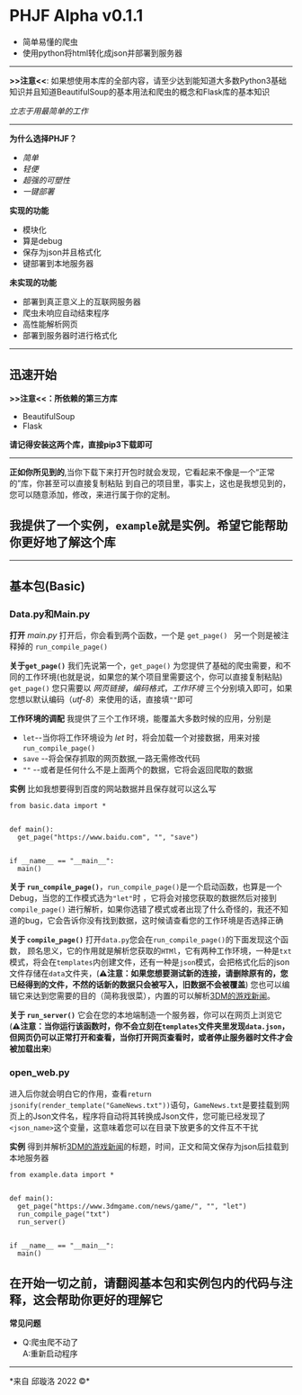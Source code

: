 # PHJF Alpha v0.1.1
* 简单易懂的爬虫
* 使用python将html转化成json并部署到服务器
-----------------
**>>注意<<**: 如果想使用本库的全部内容，请至少达到能知道大多数Python3基础知识并且知道BeautifulSoup的基本用法和爬虫的概念和Flask库的基本知识

*立志于用最简单的工作*
***
 **为什么选择PHJF？**  
 * *简单* 
 * *轻便*
 * *超强的可塑性*
 * *一键部署*
 
 

 **实现的功能**  
 + 模块化
 + 算是debug
 + 保存为json并且格式化
 + 键部署到本地服务器

**未实现的功能**
+ 部署到真正意义上的互联网服务器
+ 爬虫未响应自动结束程序
+ 高性能解析网页
+ 部署到服务器时进行格式化
 
 ---

## __迅速开始__  

**>>注意<<：所依赖的第三方库**
* BeautifulSoup
* Flask  

**请记得安装这两个库，直接pip3下载即可**
***
**正如你所见到的**,当你下载下来打开包时就会发现，它看起来不像是一个“正常的”库，你甚至可以直接复制粘贴
到自己的项目里，事实上，这也是我想见到的，您可以随意添加，修改，来进行属于你的定制。
## 我提供了一个实例，``example``就是实例。希望它能帮助你更好地了解这个库
***
## 基本包(Basic)
### Data.py和Main.py
**打开** *main.py*
打开后，你会看到两个函数，一个是 ``get_page() ``
另一个则是被注释掉的 ``run_compile_page()``

**关于``get_page()``**
我们先说第一个，``get_page()`` 为您提供了基础的爬虫需要，和不同的工作环境(也就是说，如果您的某个项目里需要这个，你可以直接复制粘贴)
``get_page()`` 您只需要以 *网页链接*，*编码格式*，*工作环境* 三个分别填入即可，如果您想以默认编码（*utf-8*）来使用的话，直接填``""``即可

**工作环境的调配**
我提供了三个工作环境，能覆盖大多数时候的应用，分别是
* ``let``--当你将工作环境设为 *let* 时，将会加载一个对接数据，用来对接``run_compile_page()``
* ``save`` --将会保存抓取的网页数据,一路无需修改代码
* ``""`` --或者是任何什么不是上面两个的数据，它将会返回爬取的数据

**实例**
比如我想要得到百度的网站数据并且保存就可以这么写

```python3
from basic.data import *


def main():
  get_page("https://www.baidu.com", "", "save")


if __name__ == "__main__":
  main()
```

**关于 ``run_compile_page()``**，``run_compile_page()``是一个启动函数，也算是一个Debug，当您的工作模式选为``"let"``时 ，它将会对接您获取的数据然后对接到``compile_page()``
进行解析，如果你选错了模式或者出现了什么奇怪的，我还不知道的bug，它会告诉你没有找到数据，这时候请查看您的工作环境是否选择正确

**关于 ``compile_page()``** 打开``data.py``您会在``run_compile_page()``的下面发现这个函数，
顾名思义，它的作用就是解析您获取的``HTMl``，它有两种工作环境，一种是``txt``模式，将会在`templates`内创建文件，还有一种是`json`模式，会把格式化后的json文件存储在``data``文件夹，(**⚠️注意：如果您想要测试新的连接，请删除原有的，您已经得到的文件，不然的话新的数据只会被写入，旧数据不会被覆盖**) ️您也可以编辑它来达到您需要的目的（简称我很菜），内置的可以解析[3DM的游戏新闻](https://www.3dmgame.com/news/game/)。

**关于 ``run_server()``** 它会在您的本地端制造一个服务器，你可以在网页上浏览它(**⚠️注意：当你运行该函数时，你不会立刻在``templates``文件夹里发现``data.json``，但网页仍可以正常打开和查看，当你打开网页查看时，或者停止服务器时文件才会被加载出来**)

### open_web.py
进入后你就会明白它的作用，查看`return jsonify(render_template("GameNews.txt"))`语句，``GameNews.txt``是要挂载到网页上的Json文件名，程序将自动将其转换成Json文件，您可能已经发现了``<json_name>``这个变量，这意味着您可以在目录下放更多的文件互不干扰

**实例** 得到并解析[3DM的游戏新闻](https://www.3dmgame.com/news/game/)的标题，时间，正文和简文保存为json后挂载到本地服务器

```python3
from example.data import *


def main():
  get_page("https://www.3dmgame.com/news/game/", "", "let")
  run_compile_page("txt")
  run_server()


if __name__ == "__main__":
  main()
```

## 在开始一切之前，请翻阅基本包和实例包内的代码与注释，这会帮助你更好的理解它
**常见问题**
* Q:爬虫爬不动了  
  A:重新启动程序
***
*来自 邱璇洛 2022 ©*️